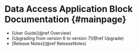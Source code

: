 # Data Access Application Block Documentation                       {#mainpage}
 
 * [User Guide](@ref Overview)
 * [Upgrading from version 6 to version 7](@ref Upgrade)
 * [Release Notes](@ref ReleaseNotes)
 
 
